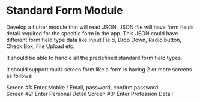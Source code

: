 # Standard Form Module

Develop a flutter module that will read JSON. JSON file will have form fields detail required for the specific form in the app.  This JSON could have different form field type data like Input Field, Drop Down, Radio button, Check Box, File Upload etc.  

It should be able to handle all the predefined standard form field types.  

It should support multi-screen form like a form is having 2 or more screens as follows:  

Screen #1: Enter Mobile / Email, password, confirm password  
Screen #2: Enter Personal Detail  Screen 
#3: Enter Profession Detail
